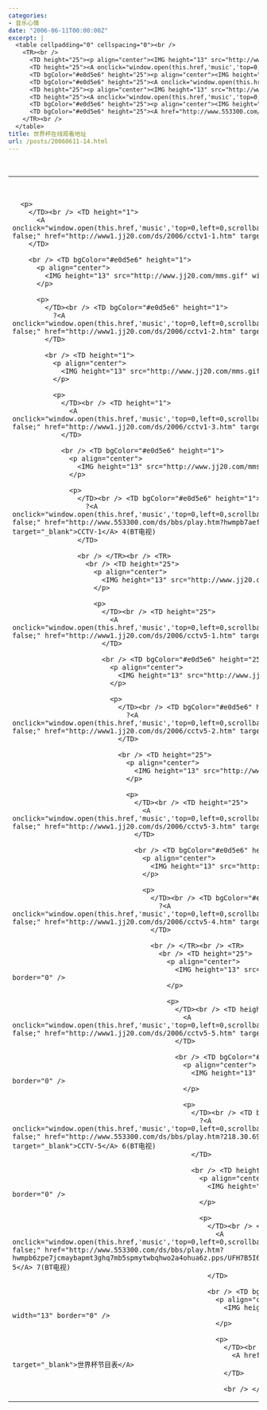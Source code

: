 ```yaml
---
categories:
- 音乐心情
date: "2006-06-11T00:00:00Z"
excerpt: |
  <table cellpadding="0" cellspacing="0"><br />
    <TR><br />
      <TD height="25"><p align="center"><IMG height="13" src="http://www.jj20.com/mms.gif" width="13" border="0"></p></TD><br />
      <TD height="25"><A onclick="window.open(this.href,'music','top=0,left=0,scrollbars=no,resizable=yes,width=412,height=380');return false;" href="http://www1.jj20.com/ds/2006/cctv1-1.htm" target="_blank">CCTV-1</A> 1</TD><br />
      <TD bgColor="#e0d5e6" height="25"><p align="center"><IMG height="13" src="http://www.jj20.com/mms.gif" width="13" border="0"></p></TD><br />
      <TD bgColor="#e0d5e6" height="25"><A onclick="window.open(this.href,'music','top=0,left=0,scrollbars=no,resizable=yes,width=412,height=380');return false;" href="http://www1.jj20.com/ds/2006/cctv5-2.htm" target="_blank">CCTV-5</A> 2 </TD><br />
      <TD height="25"><p align="center"><IMG height="13" src="http://www.jj20.com/mms.gif" width="13" border="0"></p></TD><br />
      <TD height="25"><A onclick="window.open(this.href,'music','top=0,left=0,scrollbars=no,resizable=yes,width=412,height=380');return false;" href="http://www.553300.com/ds/bbs/play.htm?hwmpb6zpe7jcmaybapmt3ghq7mb5spmytwbqhwo2a4ohua6z.pps/UFH7B5I6KYKRBN4ZLTDTWIFXZ7N373DG" target="_blank">CCTV-5</A> 7(BT电视) </TD><br />
      <TD bgColor="#e0d5e6" height="25"><p align="center"><IMG height="13" src="http://www.jj20.com/mms.gif" width="13" border="0"></p></TD><br />
      <TD bgColor="#e0d5e6" height="25"><A href="http://www.553300.com/ds/bbs/play.htm?hwmpb7aefpjcmaybapmq.pps/HSAIOUEO7AKXJYICL3ZD4TJBDKSQC3VK" target="_blank">?CCTV-1 4(BT电视)</A></TD><br />
    </TR><br />
  </table>
title: 世界杯在线观看地址
url: /posts/20060611-14.html
---
```

<table cellspacing="0" cellpadding="0">
  <TR>
    <br /> <TD height="1">
      <p align="center">
        <IMG height="13" src="http://www.jj20.com/mms.gif" width="13" border="0" />
      </p>
      
      <p>
        </TD><br /> <TD height="1">
          <A onclick="window.open(this.href,'music','top=0,left=0,scrollbars=no,resizable=yes,width=412,height=380');return false;" href="http://www1.jj20.com/ds/2006/cctv1-1.htm" target="_blank">CCTV-1</A> 1
        </TD>
        
        <br /> <TD bgColor="#e0d5e6" height="1">
          <p align="center">
            <IMG height="13" src="http://www.jj20.com/mms.gif" width="13" border="0" />
          </p>
          
          <p>
            </TD><br /> <TD bgColor="#e0d5e6" height="1">
              ?<A onclick="window.open(this.href,'music','top=0,left=0,scrollbars=no,resizable=yes,width=412,height=380');return false;" href="http://www1.jj20.com/ds/2006/cctv1-2.htm" target="_blank">CCTV-1</A> 2
            </TD>
            
            <br /> <TD height="1">
              <p align="center">
                <IMG height="13" src="http://www.jj20.com/mms.gif" width="13" border="0" />
              </p>
              
              <p>
                </TD><br /> <TD height="1">
                  <A onclick="window.open(this.href,'music','top=0,left=0,scrollbars=no,resizable=yes,width=412,height=380');return false;" href="http://www1.jj20.com/ds/2006/cctv1-3.htm" target="_blank">CCTV-1</A> 3
                </TD>
                
                <br /> <TD bgColor="#e0d5e6" height="1">
                  <p align="center">
                    <IMG height="13" src="http://www.jj20.com/mms.gif" width="13" border="0" />
                  </p>
                  
                  <p>
                    </TD><br /> <TD bgColor="#e0d5e6" height="1">
                      ?<A onclick="window.open(this.href,'music','top=0,left=0,scrollbars=no,resizable=yes,width=412,height=380');return false;" href="http://www.553300.com/ds/bbs/play.htm?hwmpb7aefpjcmaybapmq.pps/HSAIOUEO7AKXJYICL3ZD4TJBDKSQC3VK" target="_blank">CCTV-1</A> 4(BT电视)
                    </TD>
                    
                    <br /> </TR><br /> <TR>
                      <br /> <TD height="25">
                        <p align="center">
                          <IMG height="13" src="http://www.jj20.com/mms.gif" width="13" border="0" />
                        </p>
                        
                        <p>
                          </TD><br /> <TD height="25">
                            <A onclick="window.open(this.href,'music','top=0,left=0,scrollbars=no,resizable=yes,width=412,height=380');return false;" href="http://www1.jj20.com/ds/2006/cctv5-1.htm" target="_blank">CCTV-5</A> 1
                          </TD>
                          
                          <br /> <TD bgColor="#e0d5e6" height="25">
                            <p align="center">
                              <IMG height="13" src="http://www.jj20.com/mms.gif" width="13" border="0" />
                            </p>
                            
                            <p>
                              </TD><br /> <TD bgColor="#e0d5e6" height="25">
                                ?<A onclick="window.open(this.href,'music','top=0,left=0,scrollbars=no,resizable=yes,width=412,height=380');return false;" href="http://www1.jj20.com/ds/2006/cctv5-2.htm" target="_blank">CCTV-5</A> 2
                              </TD>
                              
                              <br /> <TD height="25">
                                <p align="center">
                                  <IMG height="13" src="http://www.jj20.com/mms.gif" width="13" border="0" />
                                </p>
                                
                                <p>
                                  </TD><br /> <TD height="25">
                                    <A onclick="window.open(this.href,'music','top=0,left=0,scrollbars=no,resizable=yes,width=412,height=380');return false;" href="http://www1.jj20.com/ds/2006/cctv5-3.htm" target="_blank">CCTV-5</A> 3
                                  </TD>
                                  
                                  <br /> <TD bgColor="#e0d5e6" height="25">
                                    <p align="center">
                                      <IMG height="13" src="http://www.jj20.com/mms.gif" width="13" border="0" />
                                    </p>
                                    
                                    <p>
                                      </TD><br /> <TD bgColor="#e0d5e6" height="25">
                                        ?<A onclick="window.open(this.href,'music','top=0,left=0,scrollbars=no,resizable=yes,width=412,height=380');return false;" href="http://www1.jj20.com/ds/2006/cctv5-4.htm" target="_blank">CCTV-5</A> 4
                                      </TD>
                                      
                                      <br /> </TR><br /> <TR>
                                        <br /> <TD height="25">
                                          <p align="center">
                                            <IMG height="13" src="http://www.jj20.com/mms.gif" width="13" border="0" />
                                          </p>
                                          
                                          <p>
                                            </TD><br /> <TD height="25">
                                              <A onclick="window.open(this.href,'music','top=0,left=0,scrollbars=no,resizable=yes,width=412,height=380');return false;" href="http://www1.jj20.com/ds/2006/cctv5-5.htm" target="_blank">CCTV-5</A> 5
                                            </TD>
                                            
                                            <br /> <TD bgColor="#e0d5e6" height="25">
                                              <p align="center">
                                                <IMG height="13" src="http://www.jj20.com/mms.gif" width="13" border="0" />
                                              </p>
                                              
                                              <p>
                                                </TD><br /> <TD bgColor="#e0d5e6" height="25">
                                                  ?<A onclick="window.open(this.href,'music','top=0,left=0,scrollbars=no,resizable=yes,width=412,height=380');return false;" href="http://www.553300.com/ds/bbs/play.htm?218.30.69.145:11144/YE3DAKCDUIDS4IP2EMTLKI5QLIVG5VEP" target="_blank">CCTV-5</A> 6(BT电视)
                                                </TD>
                                                
                                                <br /> <TD height="25">
                                                  <p align="center">
                                                    <IMG height="13" src="http://www.jj20.com/mms.gif" width="13" border="0" />
                                                  </p>
                                                  
                                                  <p>
                                                    </TD><br /> <TD height="25">
                                                      <A onclick="window.open(this.href,'music','top=0,left=0,scrollbars=no,resizable=yes,width=412,height=380');return false;" href="http://www.553300.com/ds/bbs/play.htm?hwmpb6zpe7jcmaybapmt3ghq7mb5spmytwbqhwo2a4ohua6z.pps/UFH7B5I6KYKRBN4ZLTDTWIFXZ7N373DG" target="_blank">CCTV-5</A> 7(BT电视)
                                                    </TD>
                                                    
                                                    <br /> <TD bgColor="#e0d5e6" height="25">
                                                      <p align="center">
                                                        <IMG height="13" src="http://www.jj20.com/mms.gif" width="13" border="0" />
                                                      </p>
                                                      
                                                      <p>
                                                        </TD><br /> <TD bgColor="#e0d5e6" height="25">
                                                          <A href="http://blog.eaxi.com/post/14.html" target="_blank">世界杯节目表</A>
                                                        </TD>
                                                        
                                                        <br /> </TR><br /> </table>